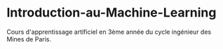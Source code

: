 # Introduction-au-Machine-Learning
Cours d'apprentissage artificiel en 3ème année du cycle ingénieur des Mines de Paris.
